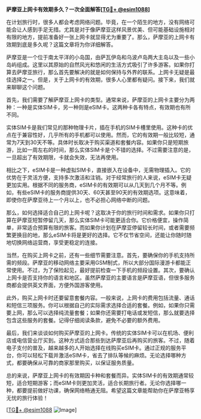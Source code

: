 **萨摩亚上网卡有效期多久？一次全面解答[[TG💪+ @esim1088](https://t.me/s/esim1088)]**

在计划旅行时，很多人都会考虑网络问题。毕竟，在一个陌生的地方，没有网络可能会让人感到手足无措。尤其是对于像萨摩亚这样风景优美、但可能基础设施相对有限的地方，提前准备好一张上网卡就显得尤为重要了。那么，萨摩亚的上网卡有效期到底是多久呢？这篇文章将为你详细解答。

萨摩亚是一个位于南太平洋的小岛国，由萨瓦伊岛和乌波卢岛两大主岛以及一些小岛屿组成。这里以其原始的自然风光和悠闲的生活方式吸引了许多游客。如果你打算去萨摩亚旅行，那么首先要解决的就是如何保持与外界的联系。上网卡无疑是最佳选择之一。但是，关于上网卡的有效期，很多人心里都有疑问。接下来，我们就来聊聊这个问题。

首先，我们需要了解萨摩亚上网卡的类型。通常来说，萨摩亚的上网卡主要分为两种：一种是实体SIM卡，另一种则是eSIM卡。这两种卡各有特点，有效期也有所不同。

实体SIM卡是我们常见的那种物理卡片，插在手机的SIM卡槽里使用。这种卡的优点在于兼容性好，几乎所有的手机都可以使用。然而，它的有效期一般比较短，通常为7天到30天不等。具体时长取决于购买渠道和套餐内容。如果你只是短期旅游，比如一周左右的时间，那么实体SIM卡是个不错的选择。不过需要注意的是，一旦超出了有效期限，卡就会失效，无法再使用。

相比之下，eSIM卡是一种虚拟SIM卡，直接嵌入在设备中，无需物理插入。它的优势在于灵活方便，支持多次激活和注销。对于经常旅行的人来说，eSIM卡无疑更加实用。根据不同的服务商，eSIM卡的有效期可以从几天到几个月不等。例如，有些eSIM卡的服务商提供30天、60天甚至90天的有效期选项。这意味着，即使你在萨摩亚待上一个月以上，也不必担心网络中断的问题。

那么，如何选择适合自己的上网卡呢？这取决于你的旅行时间和需求。如果你只打算在萨摩亚短暂停留几天，那么实体SIM卡可能更适合你。它价格便宜，操作简单，非常适合预算有限的旅客。而如果你计划在萨摩亚停留较长时间，或者需要频繁更换目的地，那么eSIM卡将是更好的选择。它不仅节省空间，还能让你随时随地切换网络运营商，享受更稳定的连接。

当然，在购买上网卡之前，还有一些细节需要注意。首先，要确保你的手机支持所需的频段。萨摩亚的移动网络主要采用GSM制式，所以大部分国际漫游卡都能正常使用。不过，为了保险起见，最好提前检查一下手机的频段设置。其次，要确认上网卡是否支持你的语言和地区。虽然萨摩亚的主要语言是萨摩亚语，但很多服务商都会提供英文界面，方便外国游客使用。

此外，购买上网卡时还要留意套餐内容。一般来说，上网卡的费用包括流量、通话和短信三项服务。你可以根据自己的实际需求选择合适的套餐。例如，如果你只需要上网，那么可以选择纯流量套餐；如果你还需要打电话或发短信，那么就要选择包含这些服务的套餐。记得仔细阅读条款，避免不必要的额外费用。

最后，我们来谈谈如何购买萨摩亚的上网卡。传统的实体SIM卡可以在机场、便利店或电信营业厅买到。这种方式适合那些到达萨摩亚后再购买的旅客。不过，随着电子支付的普及，越来越多的人开始选择在线购买eSIM卡。通过正规的服务平台，你可以轻松下载并激活eSIM卡，省去了排队等候的麻烦。无论选择哪种方式，都要确保从可靠的商家那里购买，以保证服务质量。

总的来说，萨摩亚上网卡的有效期因卡种和套餐而异。实体SIM卡的有效期通常较短，适合短期游客；而eSIM卡则更加灵活，适合长期旅行者。无论你选择哪一种，都要提前做好功课，确保网络畅通无阻。希望这篇文章能帮助你在萨摩亚畅享无忧的旅行体验！

[[TG💪+ @esim1088](https://t.me/s/esim1088) ![Image](https://i.postimg.cc/4NQfJmqS/Snipaste-2025-05-13-00-14-12.png)]